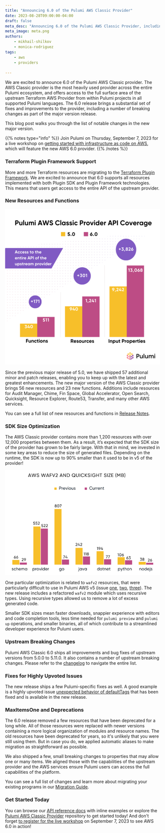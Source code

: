```yaml
---
title: "Announcing 6.0 of the Pulumi AWS Classic Provider"
date: 2023-08-28T09:00:00-04:00
draft: false
meta_desc: "Announcing 6.0 of the Pulumi AWS Classic Provider, including SDK size optimization, TF plugin framework support, new resources, and more."
meta_image: meta.png
authors:
    - mikhail-shilkov
    - monica-rodriguez
tags:
    - aws
    - providers

---
```


We are excited to announce 6.0 of the Pulumi AWS Classic provider. The AWS Classic provider is the most heavily used provider across the entire Pulumi ecosystem, and offers access to the full surface area of the upstream Terraform AWS Provider from within Pulumi projects in all supported Pulumi languages. The 6.0 release brings a substantial set of fixes and improvements to the provider, including a number of breaking changes as part of the major version release.

This blog post walks you through the list of notable changes in the new major version.

<!--more-->

{{% notes type="info" %}}
Join Pulumi on Thursday, September 7, 2023 for a live workshop on [getting started with infrastructure as code on AWS](/resources/getting-started-with-iac-pulumi-aws/), which will feature the new AWS 6.0 provider.
{{% /notes %}}

### Terraform Plugin Framework Support

More and more Terraform resources are migrating to the [Terraform Plugin Framework](https://developer.hashicorp.com/terraform/plugin/framework). We are excited to announce that 6.0 supports all resources implemented with both Plugin SDK and Plugin Framework technologies. This means that users get access to the entire API of the upstream provider.

### New Resources and Functions

![aws_api](aws_api.png)

Since the previous major release of 5.0, we have shipped 57 additional minor and patch releases, enabling you to keep up with the latest and greatest enhancements. The new major version of the AWS Classic provider brings 56 new resources and 23 new functions. Additions include resources for Audit Manager, Chime, Fin Space, Global Accelerator, Open Search, Quicksight, Resource Explorer, Route53, Transfer, and many other AWS services.

You can see a full list of new resources and functions in [Release Notes](https://github.com/pulumi/pulumi-aws/releases/tag/v6.0.0).

### SDK Size Optimization

The AWS Classic provider contains more than 1,200 resources with over 12,000 properties between them. As a result, it’s expected that the SDK size of the provider has grown to be fairly large. With that in mind, we invested in some key areas to reduce the size of generated files. Depending on the runtime, the SDK is now up to 90% smaller than it used to be in v5 of the provider!

![aws_sdk](aws_sdk.png)

One particular optimization is related to `wafv2` resources, that were particularly difficult to use in Pulumi AWS v5 (issue [one](https://github.com/pulumi/pulumi-aws/issues/2276), [two](https://github.com/pulumi/pulumi-aws/issues/1117[), [three](https://github.com/pulumi/pulumi-aws/issues/2250)). The new release includes a refactored `wafv2` module which uses recursive types. Using recursive types allowed us to remove a lot of excess generated code.

Smaller SDK sizes mean faster downloads, snappier experience with editors and code completion tools, less time needed for `pulumi preview` and `pulumi up` operations, and smaller binaries, all of which contribute to a streamlined developer experience for Pulumi users.

### Upstream Breaking Changes

Pulumi AWS Classic 6.0 ships all improvements and bug fixes of upstream versions from 5.0.0 to 5.11.0. It also contains a number of upstream breaking changes. Please refer to the [changelog](https://github.com/hashicorp/terraform-provider-aws/blob/main/CHANGELOG.md) to navigate the entire list.

### Fixes for Highly Upvoted Issues

The new release ships a few Pulumi-specific fixes as well. A good example is a highly upvoted issue [unexpected behavior of defaultTags](https://github.com/pulumi/pulumi-aws/issues/1655) that has been fixed and is available in the new release.

### MaxItemsOne and Deprecations

The 6.0 release removed a few resources that have been deprecated for a long while. All of those resources were replaced with newer versions containing a more logical organization of modules and resource names. The old resources have been deprecated for years, so it's unlikely that you were still using them. But in case you do, we applied automatic aliases to make migration as straightforward as possible.

We also shipped a few, small breaking changes to properties that may allow one or many items. We aligned those with the capabilities of the upstream provider and the AWS services ensure Pulumi users can access the full capabilities of the platform.

You can see a full list of changes and learn more about migrating your existing programs in our [Migration Guide](https://www.pulumi.com/registry/packages/aws/how-to-guides/6-0-migration).

### Get Started Today

You can browse our [API reference docs](https://www.pulumi.com/registry/packages/aws/) with inline examples or explore the [Pulumi AWS Classic Provider](https://github.com/pulumi/pulumi-aws) repository to get started today! And don't forget [to register for the live workshop](/resources/getting-started-with-iac-pulumi-aws/) on September 7, 2023 to see AWS 6.0 in action!
